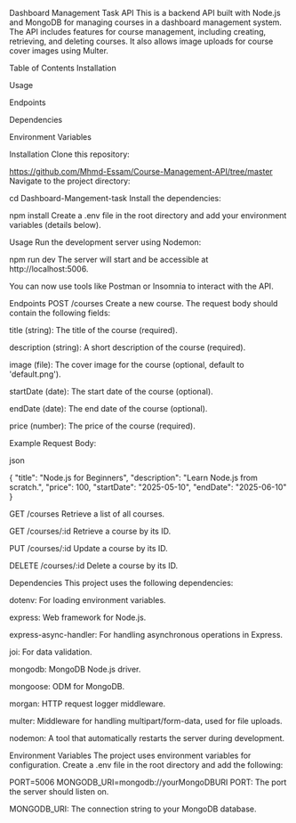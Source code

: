 Dashboard Management Task API
This is a backend API built with Node.js and MongoDB for managing courses in a dashboard management system. The API includes features for course management, including creating, retrieving, and deleting courses. It also allows image uploads for course cover images using Multer.

Table of Contents
Installation

Usage

Endpoints

Dependencies

Environment Variables

Installation
Clone this repository:

https://github.com/Mhmd-Essam/Course-Management-API/tree/master
Navigate to the project directory:


cd Dashboard-Mangement-task
Install the dependencies:

npm install
Create a .env file in the root directory and add your environment variables (details below).

Usage
Run the development server using Nodemon:

npm run dev
The server will start and be accessible at http://localhost:5006.

You can now use tools like Postman or Insomnia to interact with the API.

Endpoints
POST /courses
Create a new course. The request body should contain the following fields:

title (string): The title of the course (required).

description (string): A short description of the course (required).

image (file): The cover image for the course (optional, default to 'default.png').

startDate (date): The start date of the course (optional).

endDate (date): The end date of the course (optional).

price (number): The price of the course (required).

Example Request Body:

json

{
  "title": "Node.js for Beginners",
  "description": "Learn Node.js from scratch.",
  "price": 100,
  "startDate": "2025-05-10",
  "endDate": "2025-06-10"
}


GET /courses
Retrieve a list of all courses.

GET /courses/:id
Retrieve a course by its ID.

PUT /courses/:id
Update a course by its ID.

DELETE /courses/:id
Delete a course by its ID.

Dependencies
This project uses the following dependencies:

dotenv: For loading environment variables.

express: Web framework for Node.js.

express-async-handler: For handling asynchronous operations in Express.

joi: For data validation.

mongodb: MongoDB Node.js driver.

mongoose: ODM for MongoDB.

morgan: HTTP request logger middleware.

multer: Middleware for handling multipart/form-data, used for file uploads.

nodemon: A tool that automatically restarts the server during development.

Environment Variables
The project uses environment variables for configuration. Create a .env file in the root directory and add the following:


PORT=5006
MONGODB_URI=mongodb://yourMongoDBURI
PORT: The port the server should listen on.

MONGODB_URI: The connection string to your MongoDB database.

